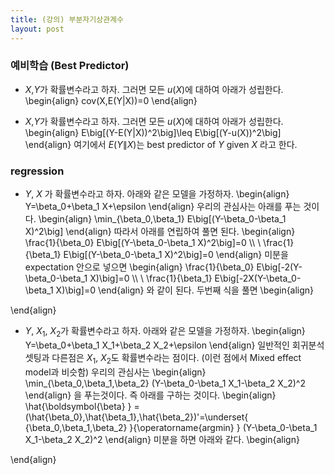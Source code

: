 ```yaml
---
title: (강의) 부분자기상관계수
layout: post
---
```


### 예비학습 (Best Predictor)

- $X$,$Y$가 확률변수라고 하자. 그러면 모든 $u(X)$에 대하여 아래가 성립한다. 
\begin{align}
cov(X,E(Y\|X))=0 
\end{align}

- $X$,$Y$가 확률변수라고 하자. 그러면 모든 $u(X)$에 대하여 아래가 성립한다. 
\begin{align}
E\big[(Y-E(Y\|X))^2\big]\leq E\big[(Y-u(X))^2\big]
\end{align}
여기에서 $E(Y\|X)$는 best predictor of $Y$ given $X$ 라고 한다. 

### regression

- $Y$, $X$ 가 확률변수라고 하자. 아래와 같은 모델을 가정하자. 
\begin{align}
Y=\beta_0+\beta_1 X+\epsilon
\end{align}
우리의 관심사는 아래를 푸는 것이다. 
\begin{align}
\min_{\beta_0,\beta_1} E\big[(Y-\beta_0-\beta_1 X)^2\big]
\end{align}
따라서 아래를 연립하여 풀면 된다. 
\begin{align}
\frac{1}{\beta_0} E\big[(Y-\beta_0-\beta_1 X)^2\big]=0 \\\\ \\
\frac{1}{\beta_1} E\big[(Y-\beta_0-\beta_1 X)^2\big]=0
\end{align}
미분을 expectation 안으로 넣으면 
\begin{align}
\frac{1}{\beta_0} E\big[-2(Y-\beta_0-\beta_1 X)\big]=0 \\\\ \\
\frac{1}{\beta_1} E\big[-2X(Y-\beta_0-\beta_1 X)\big]=0
\end{align}
와 같이 된다. 두번째 식을 풀면 
\begin{align}

\end{align}

- $Y$, $X_1$, $X_2$가 확률변수라고 하자. 아래와 같은 모델을 가정하자. 
\begin{align}
Y=\beta_0+\beta_1 X_1+\beta_2 X_2+\epsilon
\end{align}
일반적인 회귀분석 셋팅과 다른점은 $X_1$, $X_2$도 확률변수라는 점이다. (이런 점에서 Mixed effect model과 비슷함) 우리의 관심사는 
\begin{align}
\min_{\beta_0,\beta_1,\beta_2} (Y-\beta_0-\beta_1 X_1-\beta_2 X_2)^2
\end{align}
을 푸는것이다. 즉 아래를 구하는 것이다. 
\begin{align}
\hat{\boldsymbol{\beta} } = (\hat{\beta_0},\hat{\beta_1},\hat{\beta_2})'=\underset{ {\beta_0,\beta_1,\beta_2} }{\operatorname{argmin} }  (Y-\beta_0-\beta_1 X_1-\beta_2 X_2)^2 
\end{align}
미분을 하면 아래와 같다. 
\begin{align}

\end{align}